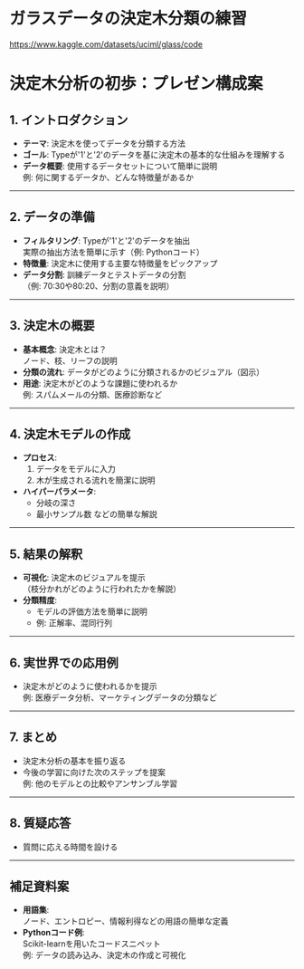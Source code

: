 # ガラスデータの決定木分類の練習
https://www.kaggle.com/datasets/uciml/glass/code


# 決定木分析の初歩：プレゼン構成案

## 1. イントロダクション
- **テーマ**: 決定木を使ってデータを分類する方法
- **ゴール**: Typeが'1'と'2'のデータを基に決定木の基本的な仕組みを理解する
- **データ概要**: 使用するデータセットについて簡単に説明  
  例: 何に関するデータか、どんな特徴量があるか

---

## 2. データの準備
- **フィルタリング**: Typeが'1'と'2'のデータを抽出  
  実際の抽出方法を簡単に示す（例: Pythonコード）
- **特徴量**: 決定木に使用する主要な特徴量をピックアップ
- **データ分割**: 訓練データとテストデータの分割  
  （例: 70:30や80:20、分割の意義を説明）

---

## 3. 決定木の概要
- **基本概念**: 決定木とは？  
  ノード、枝、リーフの説明
- **分類の流れ**: データがどのように分類されるかのビジュアル（図示）
- **用途**: 決定木がどのような課題に使われるか  
  例: スパムメールの分類、医療診断など

---

## 4. 決定木モデルの作成
- **プロセス**:
  1. データをモデルに入力
  2. 木が生成される流れを簡潔に説明
- **ハイパーパラメータ**:
  - 分岐の深さ
  - 最小サンプル数 などの簡単な解説

---

## 5. 結果の解釈
- **可視化**: 決定木のビジュアルを提示  
  （枝分かれがどのように行われたかを解説）
- **分類精度**:
  - モデルの評価方法を簡単に説明
  - 例: 正解率、混同行列

---

## 6. 実世界での応用例
- 決定木がどのように使われるかを提示  
  例: 医療データ分析、マーケティングデータの分類など

---

## 7. まとめ
- 決定木分析の基本を振り返る
- 今後の学習に向けた次のステップを提案  
  例: 他のモデルとの比較やアンサンブル学習

---

## 8. 質疑応答
- 質問に応える時間を設ける

---

## 補足資料案
- **用語集**:  
  ノード、エントロピー、情報利得などの用語の簡単な定義
- **Pythonコード例**:  
  Scikit-learnを用いたコードスニペット  
  例: データの読み込み、決定木の作成と可視化
